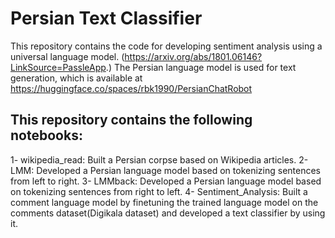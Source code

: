# Persian Text Classifier

This repository contains the code for developing sentiment analysis using a universal language model. (https://arxiv.org/abs/1801.06146?LinkSource=PassleApp.)
The Persian language model is used for text generation, which is available at https://huggingface.co/spaces/rbk1990/PersianChatRobot

## This repository contains the following notebooks:

1- wikipedia_read: Built a Persian corpse based on Wikipedia articles.
2- LMM: Developed a Persian language model based on tokenizing sentences from left to right. 
3- LMMback: Developed a Persian language model based on tokenizing sentences from right to left.
4- Sentiment_Analysis: Built a comment language model by finetuning the trained language model on the comments dataset(Digikala dataset) and developed a text classifier by using it.
